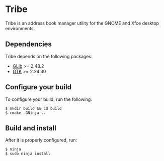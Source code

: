 # Tribe

Tribe is an address book manager utility for the GNOME and Xfce desktop environments.

## Dependencies

Tribe depends on the following packages:

* [GLib](https://gitlab.gnome.org/GNOME/glib/) >= 2.48.2
* [GTK](https://www.gtk.org) >= 2.24.30

## Configure your build

To configure your build, run the following:

```
$ mkdir build && cd build
$ cmake -GNinja ..
```

## Build and install

After it is properly configured, run:

```
$ ninja
$ sudo ninja install
```
